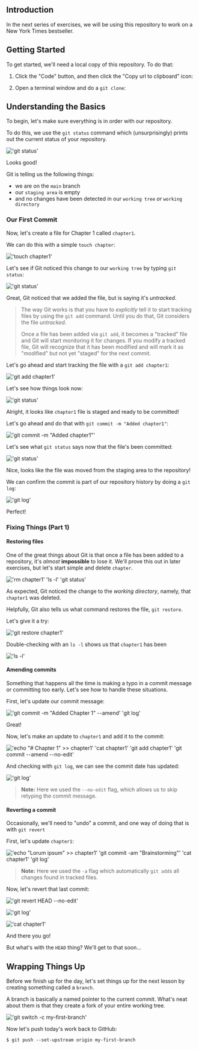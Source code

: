 <!--
  <<< Author notes: Step 1 >>>
  Choose 3-5 steps for your course.
  The first step is always the hardest, so pick something easy!
  Link to docs.github.com for further explanations.
  Encourage users to open new tabs for steps!
-->

## Introduction

In the next series of exercises, we will be using this repository to work on a New York Times bestseller.

## Getting Started

To get started, we'll need a local copy of this repository.  To do that:

1. Click the "Code" button, and then click the "Copy url to clipboard" icon:

<!-- ![](/images/image-9.png) -->

2. Open a terminal window and do a `git clone`:

<!-- ![](/images/image-10.png) -->

## Understanding the Basics

To begin, let's make sure everything is in order with our repository.

To do this, we use the `git status` command which (unsurprisingly) prints out the current status of your repository.

!['git status'](/images/1-step-shell-0.svg)

Looks good!

Git is telling us the following things:

* we are on the `main` branch
* our `staging area` is empty
* and no changes have been detected in our `working tree` *or* `working directory`

### Our First Commit

Now, let's create a file for Chapter 1 called `chapter1`.

We can do this with a simple `touch chapter`:

!['touch chapter1'](images/1-step-shell-1.svg)

Let's see if Git noticed this change to our `working tree` by typing `git status`:

!['git status'](images/1-step-shell-2.svg)

Great, Git noticed that we added the file, but is saying it's *untracked*.

> The way Git works is that you have to *explicitly* tell it to start tracking files by using the `git add` command.  Until you do that, Git considers the file *untracked*.
>
> Once a file has been added via `git add`, it becomes a "tracked" file and Git will start monitoring it for changes. If you modify a tracked file, Git will recognize that it has been modified and will mark it as "modified" but not yet "staged" for the next commit.

Let's go ahead and start tracking the file with a `git add chapter1`:

!['git add chapter1'](images/1-step-shell-3.svg)

Let's see how things look now:

!['git status'](images/1-step-shell-4.svg)

Alright, it looks like `chapter1` file is staged and ready to be committed!

Let's go ahead and do that with `git commit -m "Added chapter1"`:

!['git commit -m "Added chapter1"'](images/1-step-shell-5.svg)

Let's see what `git status` says now that the file's been committed:

!['git status'](images/1-step-shell-6.svg)

Nice, looks like the file was moved from the staging area to the repository!

We can confirm the commit is part of our repository history by doing a `git log`:

!['git log'](images/1-step-shell-7.svg)

Perfect!

### Fixing Things (Part 1)

#### Restoring files

One of the great things about Git is that once a file has been added to a repository, it's *almost* **impossible** to lose it.  We'll prove this out in later exercises, but let's start simple and delete `chapter`.

!['rm chapter1' 'ls -l' 'git status'](images/1-step-shell-8.svg)

As expected, Git noticed the change to the *working directory*, namely, that `chapter1` was deleted.

Helpfully, Git also tells us what command restores the file, `git restore`.

Let's give it a try:

!['git restore chapter1'](images/1-step-shell-9.svg)

Double-checking with an `ls -l` shows us that `chapter1` has been

!['ls -l'](images/1-step-shell-10.svg)

#### Amending commits

Something that happens all the time is making a typo in a commit message or committing too early.  Let's see how to handle these situations.

First, let's update our commit message:

!['git commit -m "Added Chapter 1" --amend' 'git log'](images/1-step-shell-11.svg)

Great!

Now, let's make an update to `chapter1` and add it to the commit:

!['echo "# Chapter 1" >> chapter1' 'cat chapter1' 'git add chapter1' 'git commit --amend --no-edit'](images/1-step-shell-12.svg)

And checking with `git log`, we can see the commit date has updated:

!['git log'](images/1-step-shell-13.svg)

> **Note:** Here we used the `--no-edit` flag, which allows us to skip retyping the commit message.

#### Reverting a commit

Occasionally, we'll need to "undo" a commit, and one way of doing that is with `git revert`

First, let's update `chapter1`:

!['echo "Lorum ipsum" >> chapter1' 'git commit -am "Brainstorming"' 'cat chapter1' 'git log'](images/1-step-shell-14.svg)

> **Note:** Here we used the `-a` flag which automatically `git add`s all changes found in tracked files.

Now, let's revert that last commit:

!['git revert HEAD --no-edit'](images/1-step-shell-15.svg)

!['git log'](images/1-step-shell-16.svg)

!['cat chapter1'](images/1-step-shell-17.svg)

And there you go!

But what's with the `HEAD` thing?  We'll get to that soon...

## Wrapping Things Up

Before we finish up for the day, let's set things up for the next lesson by creating something called a `branch`.

A branch is basically a named pointer to the current commit.  What's neat about them is that they create a fork of your entire working tree.

!['git switch -c my-first-branch'](images/1-step-shell-18.svg)

Now let's push today's work back to GitHub:

```shell
$ git push --set-upstream origin my-first-branch
```
